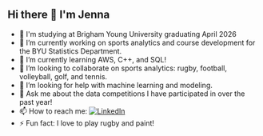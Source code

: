 ## Hi there 👋 I'm Jenna

- 🏫 I'm studying at Brigham Young University graduating April 2026
- 🔭 I’m currently working on sports analytics and course development for the BYU Statistics Department.  
- 🌱 I’m currently learning AWS, C++, and SQL!  
- 👯 I’m looking to collaborate on sports analytics: rugby, football, volleyball, golf, and tennis.  
- 🤔 I’m looking for help with machine learning and modeling.  
- 💬 Ask me about the data competitions I have participated in over the past year!  
- 📫 How to reach me: [![LinkedIn](https://img.shields.io/badge/-LinkedIn-blue?style=flat&logo=linkedin&logoColor=white)](https://www.linkedin.com/in/jenna-worthen-b9a8b2299/)  
- ⚡ Fun fact: I love to play rugby and paint!  
